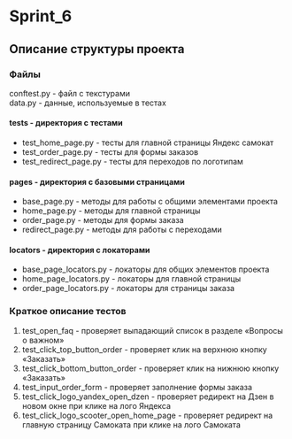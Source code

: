 # Sprint_6  
## Описание структуры проекта
### Файлы 
conftest.py - файл с текстурами  
data.py - данные, используемые в тестах
#### tests - директория с тестами  
* test_home_page.py - тесты для главной страницы Яндекс самокат  
* test_order_page.py - тесты для формы заказов  
* test_redirect_page.py - тесты для переходов по логотипам  

#### pages - директория с базовыми страницами  
* base_page.py - методы для работы с общими элементами проекта  
* home_page.py - методы для главной страницы  
* order_page.py - методы для формы заказа  
* redirect_page.py - методы для работы с переходами  

#### locators - директория с локаторами  
* base_page_locators.py - локаторы для общих элементов проекта
* home_page_locators.py - локаторы для главной страницы
* order_page_locators.py - локаторы для страницы заказа

### Краткое описание тестов 
1. test_open_faq - проверяет выпадающий список в разделе «Вопросы о важном»  
2. test_click_top_button_order - проверяет клик на верхнюю кнопку «Заказать»
3. test_click_bottom_button_order - проверяет клик на нижнюю кнопку «Заказать»
4. test_input_order_form - проверяет заполнение формы заказа
5. test_click_logo_yandex_open_dzen - проверяет редирект на Дзен в новом окне при клике на лого Яндекса
6. test_click_logo_scooter_open_home_page - проверяет редирект на главную страницу Самоката при клике на лого Самоката  